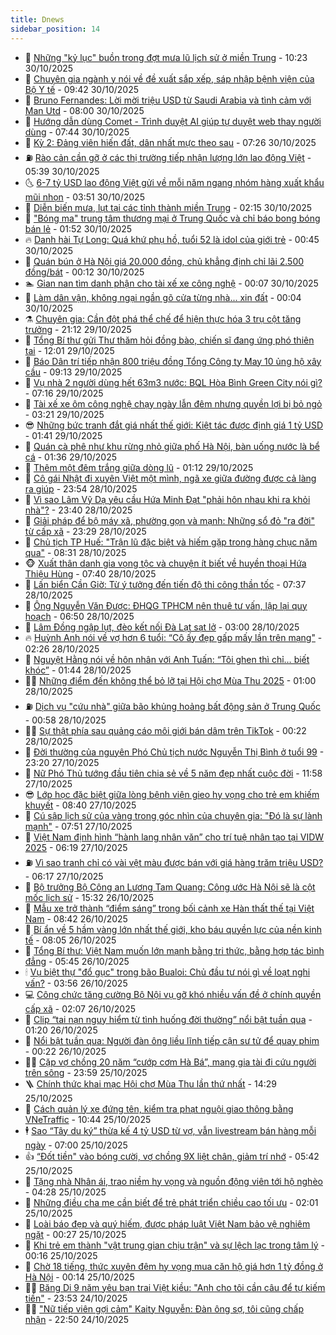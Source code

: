 ```yaml
---
title: Dnews
sidebar_position: 14
---
```


<!-- dantri-dnews:START -->
- 🤠 [Những &quot;kỷ lục&quot; buồn trong đợt mưa lũ lịch sử ở miền Trung](https://dantri.com.vn/thoi-su/nhung-ky-luc-buon-trong-dot-mua-lu-lich-su-o-mien-trung-20251030163309189.htm) - 10:23 30/10/2025
- 🌈 [Chuyên gia ngành y nói về đề xuất sắp xếp, sáp nhập bệnh viện của Bộ Y tế](https://dantri.com.vn/suc-khoe/chuyen-gia-nganh-y-noi-ve-de-xuat-sap-xep-sap-nhap-benh-vien-cua-bo-y-te-20251022232025751.htm) - 09:42 30/10/2025
- 🐎 [Bruno Fernandes: Lời mời triệu USD từ Saudi Arabia và tình cảm với Man Utd](https://dantri.com.vn/the-thao/bruno-fernandes-loi-moi-trieu-usd-tu-saudi-arabia-va-tinh-cam-voi-man-utd-20251030053512323.htm) - 08:00 30/10/2025
- 👹 [Hướng dẫn dùng Comet - Trình duyệt AI giúp tự duyệt web thay người dùng](https://dantri.com.vn/cong-nghe/huong-dan-dung-comet-trinh-duyet-ai-giup-tu-duyet-web-thay-nguoi-dung-20251029151858500.htm) - 07:44 30/10/2025
- 🫶 [Kỳ 2: Đảng viên hiến đất, dân nhất mực theo sau](https://dantri.com.vn/thoi-su/ky-2-dang-vien-hien-dat-dan-nhat-muc-theo-sau-20251029200820734.htm) - 07:26 30/10/2025
- ⛽️ [Rào cản cần gỡ ở các thị trường tiếp nhận lượng lớn lao động Việt](https://dantri.com.vn/lao-dong-viec-lam/rao-can-can-go-o-cac-thi-truong-tiep-nhan-luong-lon-lao-dong-viet-20251030103219479.htm) - 05:39 30/10/2025
- 🌜 [6-7 tỷ USD lao động Việt gửi về mỗi năm ngang nhóm hàng xuất khẩu mũi nhọn](https://dantri.com.vn/lao-dong-viec-lam/6-7-ty-usd-lao-dong-viet-gui-ve-moi-nam-ngang-nhom-hang-xuat-khau-mui-nhon-20251030100340533.htm) - 03:51 30/10/2025
- 💪 [Diễn biến mưa, lụt tại các tỉnh thành miền Trung](https://dantri.com.vn/thoi-su/dien-bien-mua-lut-tai-cac-tinh-thanh-mien-trung-20251030081411148.htm) - 02:15 30/10/2025
- 🎊 [&quot;Bóng ma&quot; trung tâm thương mại ở Trung Quốc và chỉ báo bong bóng bán lẻ](https://dantri.com.vn/kinh-doanh/bong-ma-trung-tam-thuong-mai-o-trung-quoc-va-chi-bao-bong-bong-ban-le-20251029224032918.htm) - 01:52 30/10/2025
- 🔥 [Danh hài Tự Long: Quá khứ phụ hồ, tuổi 52 là idol của giới trẻ](https://dantri.com.vn/giai-tri/danh-hai-tu-long-qua-khu-phu-ho-tuoi-52-la-idol-cua-gioi-tre-20251030065830909.htm) - 00:45 30/10/2025
- 👀 [Quán bún ở Hà Nội giá 20.000 đồng, chủ khẳng định chỉ lãi 2.500 đồng/bát](https://dantri.com.vn/du-lich/quan-bun-o-ha-noi-gia-20000-dong-chu-khang-dinh-chi-lai-2500-dongbat-20251029211347248.htm) - 00:12 30/10/2025
- 🏊 [Gian nan tìm danh phận cho tài xế xe công nghệ](https://dantri.com.vn/thoi-su/gian-nan-tim-danh-phan-cho-tai-xe-xe-cong-nghe-20251002100626504.htm) - 00:07 30/10/2025
- 🥸 [Làm dân vận, không ngại ngần gõ cửa từng nhà... xin đất](https://dantri.com.vn/thoi-su/lam-dan-van-khong-ngai-ngan-go-cua-tung-nha-xin-dat-20251029135005782.htm) - 00:04 30/10/2025
- ⚗️ [Chuyên gia: Cần đột phá thể chế để hiện thực hóa 3 trụ cột tăng trưởng](https://dantri.com.vn/kinh-doanh/chuyen-gia-can-dot-pha-the-che-de-hien-thuc-hoa-3-tru-cot-tang-truong-20251027071910985.htm) - 21:12 29/10/2025
- 🐲 [Tổng Bí thư gửi Thư thăm hỏi đồng bào, chiến sĩ đang ứng phó thiên tai](https://dantri.com.vn/thoi-su/tong-bi-thu-gui-thu-tham-hoi-dong-bao-chien-si-dang-ung-pho-thien-tai-20251029185527427.htm) - 12:01 29/10/2025
- 🌁 [Báo Dân trí tiếp nhận 800 triệu đồng Tổng Công ty May 10 ủng hộ xây cầu](https://dantri.com.vn/tam-long-nhan-ai/bao-dan-tri-tiep-nhan-800-trieu-dong-tong-cong-ty-may-10-ung-ho-xay-cau-20251029142016959.htm) - 09:13 29/10/2025
- 🧐 [Vụ nhà 2 người dùng hết 63m3 nước: BQL Hòa Bình Green City nói gì?](https://dantri.com.vn/ban-doc/vu-nha-2-nguoi-dung-het-63m3-nuoc-bql-hoa-binh-green-city-noi-gi-20251029093250364.htm) - 07:16 29/10/2025
- 👹 [Tài xế xe ôm công nghệ chạy ngày lẫn đêm nhưng quyền lợi bị bỏ ngỏ](https://dantri.com.vn/thoi-su/tai-xe-xe-om-cong-nghe-chay-ngay-lan-dem-nhung-quyen-loi-bi-bo-ngo-20250929172645549.htm) - 03:21 29/10/2025
- 😎 [Những bức tranh đắt giá nhất thế giới: Kiệt tác được định giá 1 tỷ USD](https://dantri.com.vn/giai-tri/nhung-buc-tranh-dat-gia-nhat-the-gioi-kiet-tac-duoc-dinh-gia-1-ty-usd-20251028211916154.htm) - 01:41 29/10/2025
- 🤭 [Quán cà phê như khu rừng nhỏ giữa phố Hà Nội, bàn uống nước là bể cá](https://dantri.com.vn/du-lich/quan-ca-phe-nhu-khu-rung-nho-giua-pho-ha-noi-ban-uong-nuoc-la-be-ca-20251028175421776.htm) - 01:36 29/10/2025
- 🦣 [Thêm một đêm trắng giữa dòng lũ](https://dantri.com.vn/thoi-su/them-mot-dem-trang-giua-dong-lu-20251029072151423.htm) - 01:12 29/10/2025
- 🙉 [Cô gái Nhật đi xuyên Việt một mình, ngã xe giữa đường được cả làng ra giúp](https://dantri.com.vn/du-lich/co-gai-nhat-di-xuyen-viet-mot-minh-nga-xe-giua-duong-duoc-ca-lang-ra-giup-20251028190832893.htm) - 23:54 28/10/2025
- 🗽 [Vì sao Lâm Vỹ Dạ yêu cầu Hứa Minh Đạt &quot;phải hôn nhau khi ra khỏi nhà&quot;?](https://dantri.com.vn/giai-tri/vi-sao-lam-vy-da-yeu-cau-hua-minh-dat-phai-hon-nhau-khi-ra-khoi-nha-20251028213851644.htm) - 23:40 28/10/2025
- 🐻 [Giải pháp để bộ máy xã, phường gọn và mạnh: Những sổ đỏ &quot;ra đời&quot; từ cấp xã](https://dantri.com.vn/thoi-su/giai-phap-de-bo-may-xa-phuong-gon-va-manh-nhung-so-do-ra-doi-tu-cap-xa-20251029011322051.htm) - 23:29 28/10/2025
- 🫣 [Chủ tịch TP Huế: &quot;Trận lũ đặc biệt và hiếm gặp trong hàng chục năm qua&quot;](https://dantri.com.vn/thoi-su/chu-tich-tp-hue-tran-lu-dac-biet-va-hiem-gap-trong-hang-chuc-nam-qua-20251028141400860.htm) - 08:31 28/10/2025
- 🐵 [Xuất thân danh gia vọng tộc và chuyện ít biết về huyền thoại Hứa Thiệu Hùng](https://dantri.com.vn/giai-tri/xuat-than-danh-gia-vong-toc-va-chuyen-it-biet-ve-huyen-thoai-hua-thieu-hung-20251028134248188.htm) - 07:40 28/10/2025
- 🥷 [Lấn biển Cần Giờ: Từ ý tưởng đến tiến độ thi công thần tốc](https://dantri.com.vn/thoi-su/lan-bien-can-gio-tu-y-tuong-den-tien-do-thi-cong-than-toc-20251027085718593.htm) - 07:37 28/10/2025
- 🐻 [Ông Nguyễn Văn Được: ĐHQG TPHCM nên thuê tư vấn, lập lại quy hoạch](https://dantri.com.vn/thoi-su/ong-nguyen-van-duoc-dhqg-tphcm-nen-thue-tu-van-lap-lai-quy-hoach-20251028131524262.htm) - 06:50 28/10/2025
- 🥸 [Lâm Đồng ngập lụt, đèo kết nối Đà Lạt sạt lở](https://dantri.com.vn/thoi-su/lam-dong-ngap-lut-deo-ket-noi-da-lat-sat-lo-20251028094925635.htm) - 03:00 28/10/2025
- 🔥 [Huỳnh Anh nói về vợ hơn 6 tuổi: “Cô ấy đẹp gấp mấy lần trên mạng&quot;](https://dantri.com.vn/giai-tri/huynh-anh-noi-ve-vo-hon-6-tuoi-co-ay-dep-gap-may-lan-tren-mang-20251028073946689.htm) - 02:26 28/10/2025
- 🥰 [Nguyệt Hằng nói về hôn nhân với Anh Tuấn: “Tôi ghen thì chỉ… biết khóc”](https://dantri.com.vn/giai-tri/nguyet-hang-noi-ve-hon-nhan-voi-anh-tuan-toi-ghen-thi-chi-biet-khoc-20251028022310142.htm) - 01:44 28/10/2025
- 👨‍🏫 [Những điểm đến không thể bỏ lỡ tại Hội chợ Mùa Thu 2025](https://dantri.com.vn/du-lich/nhung-diem-den-khong-the-bo-lo-tai-hoi-cho-mua-thu-2025-20251027213147420.htm) - 01:00 28/10/2025
- ⛽️ [Dịch vụ &quot;cứu nhà&quot; giữa bão khủng hoảng bất động sản ở Trung Quốc](https://dantri.com.vn/kinh-doanh/dich-vu-cuu-nha-giua-bao-khung-hoang-bat-dong-san-o-trung-quoc-20251027155527714.htm) - 00:58 28/10/2025
- 🧑‍💻 [Sự thật phía sau quảng cáo môi giới bán dâm trên TikTok](https://dantri.com.vn/cong-nghe/su-that-phia-sau-quang-cao-moi-gioi-ban-dam-tren-tiktok-20251028001215680.htm) - 00:22 28/10/2025
- 💪 [Đời thường của nguyên Phó Chủ tịch nước Nguyễn Thị Bình ở tuổi 99](https://dantri.com.vn/doi-song/doi-thuong-cua-nguyen-pho-chu-tich-nuoc-nguyen-thi-binh-o-tuoi-99-20251027215254837.htm) - 23:20 27/10/2025
- 🔭 [Nữ Phó Thủ tướng đầu tiên chia sẻ về 5 năm đẹp nhất cuộc đời](https://dantri.com.vn/noi-vu/nu-pho-thu-tuong-dau-tien-chia-se-ve-5-nam-dep-nhat-cuoc-doi-20251027183614262.htm) - 11:58 27/10/2025
- 😎 [Lớp học đặc biệt giữa lòng bệnh viện gieo hy vọng cho trẻ em khiếm khuyết](https://dantri.com.vn/suc-khoe/lop-hoc-dac-biet-giua-long-benh-vien-gieo-hy-vong-cho-tre-em-khiem-khuyet-20251022133519452.htm) - 08:40 27/10/2025
- 🦩 [Cú sập lịch sử của vàng trong góc nhìn của chuyên gia: &quot;Đó là sự lành mạnh&quot;](https://dantri.com.vn/kinh-doanh/cu-sap-lich-su-cua-vang-trong-goc-nhin-cua-chuyen-gia-do-la-su-lanh-manh-20251027143707892.htm) - 07:51 27/10/2025
- 🐻 [Việt Nam định hình “hành lang nhân văn” cho trí tuệ nhân tạo tại VIDW 2025](https://dantri.com.vn/cong-nghe/viet-nam-dinh-hinh-hanh-lang-nhan-van-cho-tri-tue-nhan-tao-tai-vidw-2025-20251027121410090.htm) - 06:19 27/10/2025
- ⛽️ [Vì sao tranh chỉ có vài vệt màu được bán với giá hàng trăm triệu USD?](https://dantri.com.vn/giai-tri/vi-sao-tranh-chi-co-vai-vet-mau-duoc-ban-voi-gia-hang-tram-trieu-usd-20251027121231403.htm) - 06:17 27/10/2025
- 📝 [Bộ trưởng Bộ Công an Lương Tam Quang: Công ước Hà Nội sẽ là cột mốc lịch sử](https://dantri.com.vn/thoi-su/bo-truong-bo-cong-an-luong-tam-quang-cong-uoc-ha-noi-se-la-cot-moc-lich-su-20251026222836252.htm) - 15:32 26/10/2025
- 💯 [Mẫu xe trở thành “điểm sáng” trong bối cảnh xe Hàn thất thế tại Việt Nam](https://dantri.com.vn/o-to-xe-may/mau-xe-tro-thanh-diem-sang-trong-boi-canh-xe-han-that-the-tai-viet-nam-20251025115943757.htm) - 08:42 26/10/2025
- 🤠 [Bí ẩn về 5 hầm vàng lớn nhất thế giới, kho báu quyền lực của nền kinh tế](https://dantri.com.vn/kinh-doanh/bi-an-ve-5-ham-vang-lon-nhat-the-gioi-kho-bau-quyen-luc-cua-nen-kinh-te-20251018234145141.htm) - 08:05 26/10/2025
- 🧐 [Tổng Bí thư: Việt Nam muốn lớn mạnh bằng tri thức, bằng hợp tác bình đẳng](https://dantri.com.vn/thoi-su/tong-bi-thu-viet-nam-muon-lon-manh-bang-tri-thuc-bang-hop-tac-binh-dang-20251026122153753.htm) - 05:45 26/10/2025
- 🕯 [Vụ biệt thự &quot;đổ gục&quot; trong bão Bualoi: Chủ đầu tư nói gì về loạt nghi vấn?](https://dantri.com.vn/thoi-su/vu-biet-thu-do-guc-trong-bao-bualoi-chu-dau-tu-noi-gi-ve-loat-nghi-van-20251026103027195.htm) - 03:56 26/10/2025
- 💻 [Công chức tăng cường Bộ Nội vụ gỡ khó nhiều vấn đề ở chính quyền cấp xã](https://dantri.com.vn/noi-vu/cong-chuc-tang-cuong-bo-noi-vu-go-kho-nhieu-van-de-o-chinh-quyen-cap-xa-20251026054541870.htm) - 02:07 26/10/2025
- 🌋 [Clip “tai nạn nguy hiểm từ tình huống đời thường” nổi bật tuần qua](https://dantri.com.vn/cong-nghe/clip-tai-nan-nguy-hiem-tu-tinh-huong-doi-thuong-noi-bat-tuan-qua-20251026032149209.htm) - 01:20 26/10/2025
- 🤖 [Nổi bật tuần qua: Người đàn ông liều lĩnh tiếp cận sư tử để quay phim](https://dantri.com.vn/khoa-hoc/noi-bat-tuan-qua-nguoi-dan-ong-lieu-linh-tiep-can-su-tu-de-quay-phim-20251026041812510.htm) - 00:22 26/10/2025
- 🧑‍💻 [Cặp vợ chồng 20 năm “cướp cơm Hà Bá”, mang gia tài đi cứu người trên sông](https://dantri.com.vn/thoi-su/cap-vo-chong-20-nam-cuop-com-ha-ba-mang-gia-tai-di-cuu-nguoi-tren-song-20251024083134440.htm) - 23:59 25/10/2025
- 🪜 [Chính thức khai mạc Hội chợ Mùa Thu lần thứ nhất](https://dantri.com.vn/kinh-doanh/chinh-thuc-khai-mac-hoi-cho-mua-thu-lan-thu-nhat-20251025210300018.htm) - 14:29 25/10/2025
- 🚀 [Cách quản lý xe đứng tên, kiểm tra phạt nguội giao thông bằng VNeTraffic](https://dantri.com.vn/cong-nghe/cach-quan-ly-xe-dung-ten-kiem-tra-phat-nguoi-giao-thong-bang-vnetraffic-20251025043600724.htm) - 10:44 25/10/2025
- 🕴 [Sao “Tây du ký” thừa kế 4 tỷ USD từ vợ, vẫn livestream bán hàng mỗi ngày](https://dantri.com.vn/giai-tri/sao-tay-du-ky-thua-ke-4-ty-usd-tu-vo-van-livestream-ban-hang-moi-ngay-20251025110146192.htm) - 07:00 25/10/2025
- 👍 [“Đốt tiền&quot; vào bóng cười, vợ chồng 9X liệt chân, giảm trí nhớ](https://dantri.com.vn/suc-khoe/dot-tien-vao-bong-cuoi-vo-chong-9x-liet-chan-giam-tri-nho-20251025105121611.htm) - 05:42 25/10/2025
- 🥳 [Tặng nhà Nhân ái, trao niềm hy vọng và nguồn động viên tới hộ nghèo](https://dantri.com.vn/tam-long-nhan-ai/tang-nha-nhan-ai-trao-niem-hy-vong-va-nguon-dong-vien-toi-ho-ngheo-20251025072453243.htm) - 04:28 25/10/2025
- 🥳 [Những điều cha mẹ cần biết để trẻ phát triển chiều cao tối ưu](https://dantri.com.vn/suc-khoe/nhung-dieu-cha-me-can-biet-de-tre-phat-trien-chieu-cao-toi-uu-20251024165644705.htm) - 02:01 25/10/2025
- 🦩 [Loài báo đẹp và quý hiếm, được pháp luật Việt Nam bảo vệ nghiêm ngặt](https://dantri.com.vn/khoa-hoc/loai-bao-dep-va-quy-hiem-duoc-phap-luat-viet-nam-bao-ve-nghiem-ngat-20251025032416622.htm) - 00:27 25/10/2025
- 🗽 [Khi trẻ em thành &quot;vật trung gian chịu trận&quot; và sự lệch lạc trong tâm lý](https://dantri.com.vn/phap-luat/khi-tre-em-thanh-vat-trung-gian-chiu-tran-va-su-lech-lac-trong-tam-ly-20251025004621242.htm) - 00:16 25/10/2025
- 🤖 [Chờ 18 tiếng, thức xuyên đêm hy vọng mua căn hộ giá hơn 1 tỷ đồng ở Hà Nội](https://dantri.com.vn/doi-song/cho-18-tieng-thuc-xuyen-dem-hy-vong-mua-can-ho-gia-hon-1-ty-dong-o-ha-noi-20251025010245617.htm) - 00:14 25/10/2025
- 🧑‍🏫 [Băng Di 9 năm yêu bạn trai Việt kiều: &quot;Anh cho tôi cần câu để tự kiếm tiền&quot;](https://dantri.com.vn/giai-tri/bang-di-9-nam-yeu-ban-trai-viet-kieu-anh-cho-toi-can-cau-de-tu-kiem-tien-20251024110316374.htm) - 23:53 24/10/2025
- 👨‍🏫 [&quot;Nữ tiếp viên gợi cảm&quot; Kaity Nguyễn: Đàn ông sợ, tôi cũng chấp nhận](https://dantri.com.vn/giai-tri/nu-tiep-vien-goi-cam-kaity-nguyen-dan-ong-so-toi-cung-chap-nhan-20251024141846466.htm) - 22:50 24/10/2025<!-- dantri-dnews:END -->

